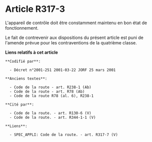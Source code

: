 # Article R317-3

L'appareil de contrôle doit être constamment maintenu en bon état de fonctionnement.

Le fait de contrevenir aux dispositions du présent article est puni de l'amende prévue pour les contraventions de la
quatrième classe.

**Liens relatifs à cet article**

	**Codifié par**:

	  - Décret n°2001-251 2001-03-22 JORF 25 mars 2001

	**Anciens textes**:

	  - Code de la route - art. R238-1 (Ab)
	  - Code de la route - art. R78 (Ab)
	  - Code de la route R78 (al. 6), R238-1

	**Cité par**:

	  - Code de la route. - art. R130-6 (V)
	  - Code de la route. - art. R344-1-1 (V)

	**Liens**:

	  - SPEC_APPLI: Code de la route. - art. R317-7 (V)
